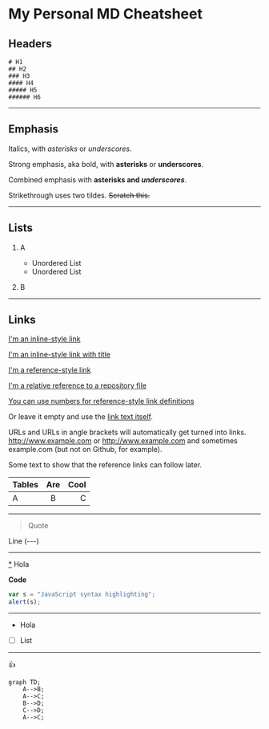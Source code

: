 # My Personal MD Cheatsheet

## Headers
```
# H1
## H2
### H3
#### H4
##### H5
###### H6
```
---
## Emphasis

Italics, with *asterisks* or _underscores_.

Strong emphasis, aka bold, with **asterisks** or __underscores__.

Combined emphasis with **asterisks and _underscores_**.

Strikethrough uses two tildes. ~~Scratch this.~~
___

## Lists

1. A
    * Unordered List
    * Unordered List

2. B

---
## Links

[I'm an inline-style link](https://www.google.com)

[I'm an inline-style link with title](https://www.google.com "Google's Homepage")

[I'm a reference-style link][Arbitrary case-insensitive reference text]

[I'm a relative reference to a repository file](../blob/master/LICENSE)

[You can use numbers for reference-style link definitions][1]

Or leave it empty and use the [link text itself].

URLs and URLs in angle brackets will automatically get turned into links. 
http://www.example.com or <http://www.example.com> and sometimes 
example.com (but not on Github, for example).

Some text to show that the reference links can follow later.

[arbitrary case-insensitive reference text]: https://www.mozilla.org
[1]: http://slashdot.org
[link text itself]: http://www.reddit.com

| Tables        | Are           | Cool  |
| ------------- |:-------------:| -----:|
| A      | B | C


---

> Quote

<!---
Comentario
-->

Line (---)

---
[*]() Hola

**Code**

```javascript
var s = "JavaScript syntax highlighting";
alert(s);
```
---
- Hola
- [ ] List


---
:+1:

```mermaid
graph TD;
    A-->B;
    A-->C;
    B-->D;
    C-->D;
    A-->C;
```












